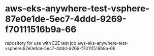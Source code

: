 # aws-eks-anywhere-test-vsphere-87e0e1de-5ec7-4ddd-9269-f70111516b9a-66
repository for use with E2E test job aws-eks-anywhere-test-vsphere:87e0e1de-5ec7-4ddd-9269-f70111516b9a-66
